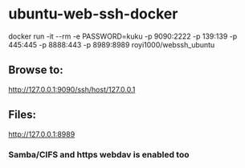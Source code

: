 # ubuntu-web-ssh-docker

docker run -it --rm -e PASSWORD=kuku -p 9090:2222 -p 139:139 -p 445:445 -p 8888:443 -p 8989:8989 royi1000/webssh_ubuntu


## Browse to:
http://127.0.0.1:9090/ssh/host/127.0.0.1
## Files:
http://127.0.0.1:8989

### Samba/CIFS and https webdav is enabled too
